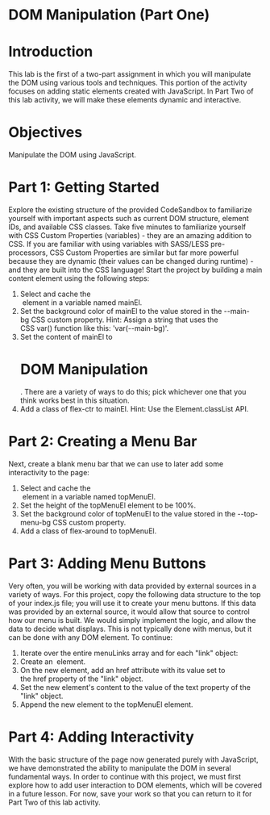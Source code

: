 # DOM Manipulation (Part One)

# Introduction
This lab is the first of a two-part assignment in which you will manipulate the DOM using various tools and techniques. This portion of the activity focuses on adding static elements created with JavaScript. In Part Two of this lab activity, we will make these elements dynamic and interactive.

# Objectives
Manipulate the DOM using JavaScript.

# Part 1: Getting Started
Explore the existing structure of the provided CodeSandbox to familiarize yourself with important aspects such as current DOM structure, element IDs, and available CSS classes. Take five minutes to familiarize yourself with CSS Custom Properties (variables) - they are an amazing addition to CSS. If you are familiar with using variables with SASS/LESS pre-processors, CSS Custom Properties are similar but far more powerful because they are dynamic (their values can be changed during runtime) - and they are built into the CSS language! Start the project by building a main content element using the following steps:
1. Select and cache the <main> element in a variable named mainEl.
2. Set the background color of mainEl to the value stored in the --main-bg CSS custom property. Hint: Assign a string that uses the CSS var() function like this: 'var(--main-bg)'.
3. Set the content of mainEl to <h1>DOM Manipulation</h1>. There are a variety of ways to do this; pick whichever one that you think works best in this situation.
4. Add a class of flex-ctr to mainEl. Hint: Use the Element.classList API.

# Part 2: Creating a Menu Bar
Next, create a blank menu bar that we can use to later add some interactivity to the page:
1. Select and cache the <nav id="top-menu"> element in a variable named topMenuEl.
2. Set the height of the topMenuEl element to be 100%.
3. Set the background color of topMenuEl to the value stored in the --top-menu-bg CSS custom property.
4. Add a class of flex-around to topMenuEl.

# Part 3: Adding Menu Buttons
Very often, you will be working with data provided by external sources in a variety of ways. For this project, copy the following data structure to the top of your index.js file; you will use it to create your menu buttons. If this data was provided by an external source, it would allow that source to control how our menu is built. We would simply implement the logic, and allow the data to decide what displays. This is not typically done with menus, but it can be done with any DOM element.
To continue:
1. Iterate over the entire menuLinks array and for each "link" object:
2. Create an <a> element.
3. On the new element, add an href attribute with its value set to the href property of the "link" object.
4. Set the new element's content to the value of the text property of the "link" object.
5. Append the new element to the topMenuEl element.

# Part 4: Adding Interactivity
With the basic structure of the page now generated purely with JavaScript, we have demonstrated the ability to manipulate the DOM in several fundamental ways.
In order to continue with this project, we must first explore how to add user interaction to DOM elements, which will be covered in a future lesson. For now, save your work so that you can return to it for Part Two of this lab activity.